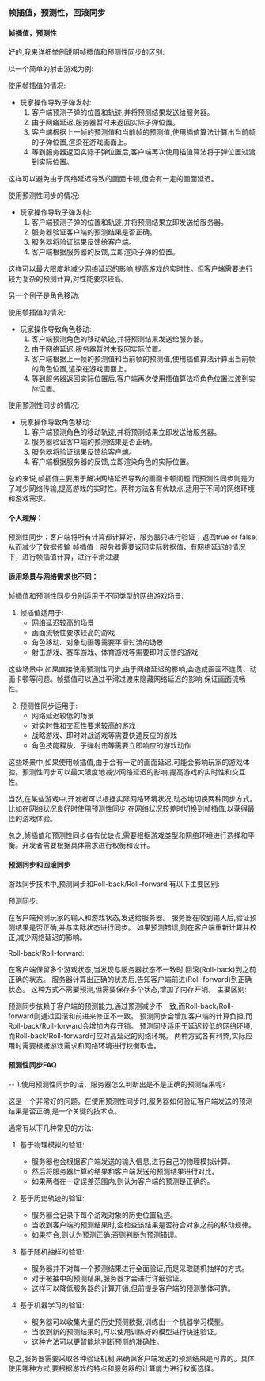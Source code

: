 ### 帧插值，预测性，回滚同步

#### 帧插值，预测性
好的,我来详细举例说明帧插值和预测性同步的区别:

以一个简单的射击游戏为例:

使用帧插值的情况:
- 玩家操作导致子弹发射:
  1. 客户端预测子弹的位置和轨迹,并将预测结果发送给服务器。
  2. 由于网络延迟,服务器暂时未返回实际子弹位置。
  3. 客户端根据上一帧的预测值和当前帧的预测值,使用插值算法计算出当前帧的子弹位置,渲染在游戏画面上。
  4. 等到服务器返回实际子弹位置后,客户端再次使用插值算法将子弹位置过渡到实际位置。

这样可以避免由于网络延迟导致的画面卡顿,但会有一定的画面延迟。

使用预测性同步的情况:
- 玩家操作导致子弹发射:
  1. 客户端预测子弹的位置和轨迹,并将预测结果立即发送给服务器。
  2. 服务器验证客户端的预测结果是否正确。
  3. 服务器将验证结果反馈给客户端。
  4. 客户端根据服务器的反馈,立即渲染子弹的位置。

这样可以最大限度地减少网络延迟的影响,提高游戏的实时性。但客户端需要进行较为复杂的预测计算,对性能要求较高。

另一个例子是角色移动:

使用帧插值的情况:
- 玩家操作导致角色移动:
  1. 客户端预测角色的移动轨迹,并将预测结果发送给服务器。
  2. 由于网络延迟,服务器暂时未返回实际位置。
  3. 客户端根据上一帧的预测值和当前帧的预测值,使用插值算法计算出当前帧的角色位置,渲染在游戏画面上。
  4. 等到服务器返回实际位置后,客户端再次使用插值算法将角色位置过渡到实际位置。

使用预测性同步的情况:
- 玩家操作导致角色移动:
  1. 客户端预测角色的移动轨迹,并将预测结果立即发送给服务器。
  2. 服务器验证客户端的预测结果是否正确。
  3. 服务器将验证结果反馈给客户端。
  4. 客户端根据服务器的反馈,立即渲染角色的实际位置。

总的来说,帧插值主要用于解决网络延迟导致的画面卡顿问题,而预测性同步则是为了减少网络传输,提高游戏的实时性。两种方法各有优缺点,适用于不同的网络环境和游戏需求。

#### 个人理解：
预测性同步：客户端将所有计算都计算好，服务器只进行验证；返回true or false,从而减少了数据传输
帧插值：服务器需要返回实际数据值，有网络延迟的情况下，进行帧插值计算，进行平滑过渡



#### 适用场景与网络需求也不同：
帧插值和预测性同步分别适用于不同类型的网络游戏场景:

1. 帧插值适用于:
   - 网络延迟较高的场景
   - 画面流畅性要求较高的游戏
   - 角色移动、对象动画等需要平滑过渡的场景
   - 射击游戏、赛车游戏、体育游戏等需要即时反馈的游戏

这些场景中,如果直接使用预测性同步,由于网络延迟的影响,会造成画面不连贯、动画卡顿等问题。帧插值可以通过平滑过渡来隐藏网络延迟的影响,保证画面流畅性。

2. 预测性同步适用于:
   - 网络延迟较低的场景
   - 对实时性和交互性要求较高的游戏
   - 战略游戏、即时对战游戏等需要快速反应的游戏
   - 角色技能释放、子弹射击等需要立即响应的游戏动作

这些场景中,如果使用帧插值,由于会有一定的画面延迟,可能会影响玩家的游戏体验。预测性同步可以最大限度地减少网络延迟的影响,提高游戏的实时性和交互性。

当然,在某些游戏中,开发者可以根据实际网络环境状况,动态地切换两种同步方式。比如在网络状况良好时使用预测性同步,在网络状况较差时切换到帧插值,以获得最佳的游戏体验。

总之,帧插值和预测性同步各有优缺点,需要根据游戏类型和网络环境进行选择和平衡。开发者需要根据具体需求进行权衡和设计。


#### 预测同步和回滚同步

游戏同步技术中,预测同步和Roll-back/Roll-forward 有以下主要区别:

预测同步:

在客户端预测玩家的输入和游戏状态,发送给服务器。
服务器在收到输入后,验证预测结果是否正确,并与实际状态进行同步。
如果预测错误,则在客户端重新计算并校正,减少网络延迟的影响。


Roll-back/Roll-forward:

在客户端保留多个游戏状态,当发现与服务器状态不一致时,回滚(Roll-back)到之前正确的状态。
服务器计算出正确的状态后,告知客户端前进(Roll-forward)到正确状态。
这种方式不需要预测,但需要保存多个状态,增加了内存开销。
主要区别:

预测同步依赖于客户端的预测能力,通过预测减少不一致,而Roll-back/Roll-forward则通过回滚和前进来修正不一致。
预测同步会增加客户端的计算负担,而Roll-back/Roll-forward会增加内存开销。
预测同步适用于延迟较低的网络环境,而Roll-back/Roll-forward可应对高延迟的网络环境。
两种方式各有利弊,实际应用时需要根据游戏需求和网络环境进行权衡取舍。

#### 预测性同步FAQ
-- 1.使用预测性同步的话，服务器怎么判断出是不是正确的预测结果呢?

这是一个非常好的问题。在使用预测性同步时,服务器如何验证客户端发送的预测结果是否正确,是一个关键的技术点。

通常有以下几种常见的方法:

1. 基于物理模拟的验证:
   - 服务器也会根据客户端发送的输入信息,进行自己的物理模拟计算。
   - 然后将服务器计算的结果和客户端发送的预测结果进行对比。
   - 如果两者在一定误差范围内,则认为客户端的预测是正确的。

2. 基于历史轨迹的验证:
   - 服务器会记录下每个游戏对象的历史位置轨迹。
   - 当收到客户端的预测结果时,会检查该结果是否符合对象之前的移动规律。
   - 如果符合,则认为预测正确;否则判断为预测错误。

3. 基于随机抽样的验证:
   - 服务器并不对每一个预测结果进行全面验证,而是采取随机抽样的方式。
   - 对于被抽中的预测结果,服务器才会进行详细验证。
   - 这样可以降低服务器的计算开销,但前提是客户端的预测整体可靠。

4. 基于机器学习的验证:
   - 服务器可以收集大量的历史预测数据,训练出一个机器学习模型。
   - 当收到新的预测结果时,可以使用训练好的模型进行快速验证。
   - 这种方法可以更智能地判断预测的准确性。

总之,服务器需要采取各种验证机制,来确保客户端发送的预测结果是可靠的。具体使用哪种方式,要根据游戏的特点和服务器的计算能力进行权衡选择。





